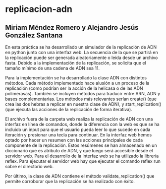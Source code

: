 # replicacion-adn
## Miriam Méndez Romero y Alejandro Jesús González Santana

En esta práctica se ha desarrollado un simulador de la replicación de ADN en python junto con una interfaz web. La secuencia de la que se partirá en la replicación puede ser generada aleatoriamente o leída desde un archivo fasta. Debido a la implementación de la replicación, se solicita que el tamaño mínimo de una cadena de ADN sea 11.

Para la implementación se ha desarrollado la clase ADN con distintos métodos. Cada método implementado hace alusión a un proceso de la replicación (como podrían ser la acción de la helicasa o de las ADN polimerasas). También se incluyen métodos para traducir entre ARN, ADN y bases complementarias. Los métodos más relevantes serían create() (que crea las dos hebras a replicar en nuestra clase de ADN), y start_replication() (que ejecuta las acciones de la replicación de forma iterativa).

El archivo fuera de la carpeta web realiza la replicación de ADN con una interfaz en línea de comandos, donde la diferencia con la web es que se ha incluido un input para que el usuario pueda leer lo que sucede en cada iteración y presionar una tecla para continuar. 
En la interfaz web hemos optado por hacer un resumen con las acciones principales de cada componente de la replicación. Estos resúmenes se han almacenado en un diccionario que es atributo de ADN, y que luego será accesible desde el servidor web. Para el desarrollo  de la interfaz web se ha utilizado la librería reflex. Para ejecutar el servidor web hay que ejecutar el comando reflex run sobre el directorio web.

Por último, la clase de ADN contiene el método validate_replication() que permite corroborar que la replicación se ha realizado con éxito.
